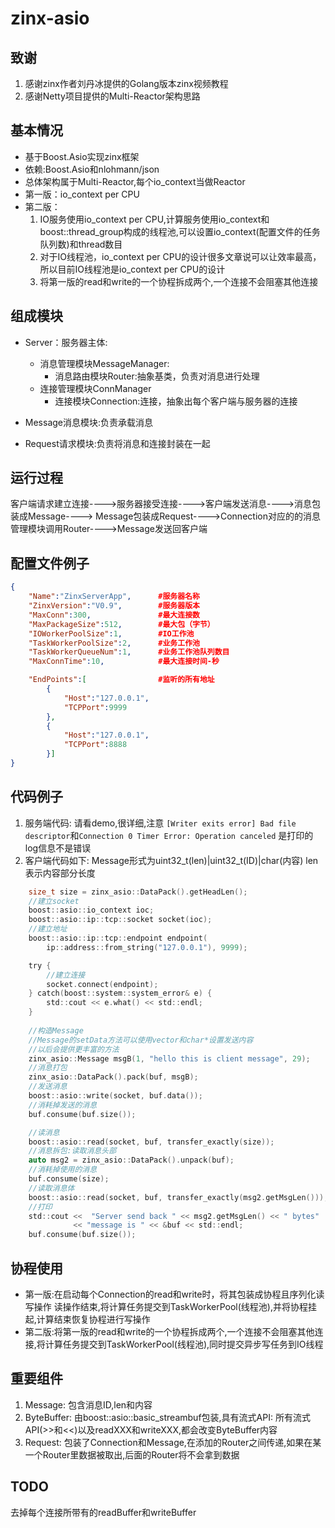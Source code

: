 # zinx-asio

## 致谢

1. 感谢zinx作者刘丹冰提供的Golang版本zinx视频教程
2. 感谢Netty项目提供的Multi-Reactor架构思路

## 基本情况
+ 基于Boost.Asio实现zinx框架
+ 依赖:Boost.Asio和nlohmann/json
+ 总体架构属于Multi-Reactor,每个io_context当做Reactor
+ 第一版：io_context per CPU
+ 第二版：
	1. IO服务使用io_context per CPU,计算服务使用io_context和boost::thread_group构成的线程池,可以设置io_context(配置文件的任务队列数)和thread数目 
    2. 对于IO线程池，io_context per CPU的设计很多文章说可以让效率最高，所以目前IO线程池是io_context per CPU的设计
	3. 将第一版的read和write的一个协程拆成两个,一个连接不会阻塞其他连接

## 组成模块                    
+ Server：服务器主体:
	+ 消息管理模块MessageManager:
		+ 消息路由模块Router:抽象基类，负责对消息进行处理
	+ 连接管理模块ConnManager
		+ 连接模块Connection:连接，抽象出每个客户端与服务器的连接

+ Message消息模块:负责承载消息
+ Request请求模块:负责将消息和连接封装在一起

## 运行过程
客户端请求建立连接---->服务器接受连接---->客户端发送消息---->消息包装成Message---->
Message包装成Request---->Connection对应的的消息管理模块调用Router---->Message发送回客户端

## 配置文件例子

```json
{
	"Name":"ZinxServerApp",      #服务器名称
	"ZinxVersion":"V0.9",        #服务器版本
	"MaxConn":300,               #最大连接数
	"MaxPackageSize":512,        #最大包（字节）
	"IOWorkerPoolSize":1,        #IO工作池
	"TaskWorkerPoolSize":2,      #业务工作池
	"TaskWorkerQueueNum":1,      #业务工作池队列数目
	"MaxConnTime":10,            #最大连接时间-秒

	"EndPoints":[                #监听的所有地址
		{
			"Host":"127.0.0.1",
			"TCPPort":9999
		},
		{
			"Host":"127.0.0.1",
			"TCPPort":8888
		}]
}
```

## 代码例子

1. 服务端代码:
请看demo,很详细,注意
`[Writer exits error] Bad file descriptor`和`Connection 0 Timer Error: Operation canceled`
是打印的log信息不是错误 
2. 客户端代码如下:
Message形式为uint32_t(len)|uint32_t(ID)|char(内容)
len表示内容部分长度

```c
    size_t size = zinx_asio::DataPack().getHeadLen();
	//建立socket
	boost::asio::io_context ioc;
	boost::asio::ip::tcp::socket socket(ioc);
	//建立地址
    boost::asio::ip::tcp::endpoint endpoint(
        ip::address::from_string("127.0.0.1"), 9999);

    try {
		//建立连接
        socket.connect(endpoint);
    } catch(boost::system::system_error& e) {
        std::cout << e.what() << std::endl;
    }
	
	//构造Message
	//Message的setData方法可以使用vector和char*设置发送内容
	//以后会提供更丰富的方法
	zinx_asio::Message msgB(1, "hello this is client message", 29);
	//消息打包
	zinx_asio::DataPack().pack(buf, msgB);
	//发送消息
	boost::asio::write(socket, buf.data());
	//消耗掉发送的消息
	buf.consume(buf.size());

	//读消息
    boost::asio::read(socket, buf, transfer_exactly(size));
	//消息拆包:读取消息头部
    auto msg2 = zinx_asio::DataPack().unpack(buf);
	//消耗掉使用的消息
    buf.consume(size);
	//读取消息体
    boost::asio::read(socket, buf, transfer_exactly(msg2.getMsgLen()));
	//打印
    std::cout <<  "Server send back " << msg2.getMsgLen() << " bytes"
              << "message is " << &buf << std::endl;
    buf.consume(buf.size());
```

## 协程使用

+ 第一版:在启动每个Connection的read和write时，将其包装成协程且序列化读写操作
读操作结束,将计算任务提交到TaskWorkerPool(线程池),并将协程挂起,计算结束恢复协程进行写操作
+ 第二版:将第一版的read和write的一个协程拆成两个,一个连接不会阻塞其他连接,将计算任务提交到TaskWorkerPool(线程池),同时提交异步写任务到IO线程

## 重要组件
1. Message: 包含消息ID,len和内容
2. ByteBuffer: 由boost::asio::basic_streambuf包装,具有流式API:
   所有流式API(>>和<<)以及readXXX和writeXXX,都会改变ByteBuffer内容
3. Request: 包装了Connection和Message,在添加的Router之间传递,如果在某一个Router里数据被取出,后面的Router将不会拿到数据

## TODO
去掉每个连接所带有的readBuffer和writeBuffer
